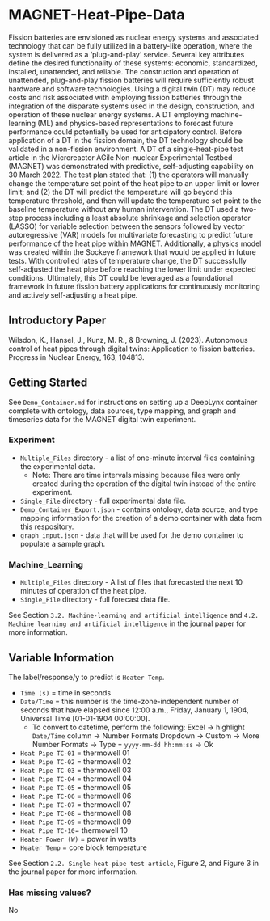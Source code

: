 # MAGNET-Heat-Pipe-Data

Fission batteries are envisioned as nuclear energy systems and associated technology that can be fully utilized in a battery-like operation, where the system is delivered as a ‘plug-and-play’ service. Several key attributes define the desired functionality of these systems: economic, standardized, installed, unattended, and reliable. The construction and operation of unattended, plug-and-play fission batteries will require sufficiently robust hardware and software technologies. Using a digital twin (DT) may reduce costs and risk associated with employing fission batteries through the integration of the disparate systems used in the design, construction, and operation of these nuclear energy systems. A DT employing machine-learning (ML) and physics-based representations to forecast future performance could potentially be used for anticipatory control. Before application of a DT in the fission domain, the DT technology should be validated in a non-fission environment. A DT of a single-heat-pipe test article in the Microreactor AGile Non-nuclear Experimental Testbed (MAGNET) was demonstrated with predictive, self-adjusting capability on 30 March 2022. The test plan stated that: (1) the operators will manually change the temperature set point of the heat pipe to an upper limit or lower limit; and (2) the DT will predict the temperature will go beyond this temperature threshold, and then will update the temperature set point to the baseline temperature without any human intervention. The DT used a two-step process including a least absolute shrinkage and selection operator (LASSO) for variable selection between the sensors followed by vector autoregressive (VAR) models for multivariate forecasting to predict future performance of the heat pipe within MAGNET. Additionally, a physics model was created within the Sockeye framework that would be applied in future tests. With controlled rates of temperature change, the DT successfully self-adjusted the heat pipe before reaching the lower limit under expected conditions. Ultimately, this DT could be leveraged as a foundational framework in future fission battery applications for continuously monitoring and actively self-adjusting a heat pipe.

## Introductory Paper

Wilsdon, K., Hansel, J., Kunz, M. R., & Browning, J. (2023). Autonomous control of heat pipes through digital twins: Application to fission batteries. Progress in Nuclear Energy, 163, 104813.

## Getting Started

See `Demo_Container.md` for instructions on setting up a DeepLynx container complete with ontology, data sources, type mapping, and graph and timeseries data for the MAGNET digital twin experiment.

### Experiment

* `Multiple_Files` directory - a list of one-minute interval files containing the experimental data.
    * Note: There are time intervals missing because files were only created during the operation of the digital twin instead of the entire experiment.
* `Single_File` directory - full experimental data file.
* `Demo_Container_Export.json` - contains ontology, data source, and type mapping information for the creation of a demo container with data from this respository.  
* `graph_input.json` - data that will be used for the demo container to populate a sample graph.  

### Machine_Learning

* `Multiple_Files` directory - A list of files that forecasted the next 10 minutes of operation of the heat pipe. 
* `Single_File` directory - full forecast data file.  

See Section `3.2. Machine-learning and artificial intelligence` and `4.2. Machine learning and artificial intelligence` in the journal paper for more information.



## Variable Information
The label/response/y to predict is `Heater Temp`.

* `Time (s)` = time in seconds
* `Date/Time` = this number is the time-zone-independent number of seconds that have elapsed since 12:00 a.m., Friday, January 1, 1904, Universal Time [01-01-1904 00:00:00]. 
    * To convert to datetime, perform the following: Excel -> highlight `Date/Time` column -> Number Formats Dropdown -> Custom -> More Number Formats -> Type = `yyyy-mm-dd hh:mm:ss` -> Ok
* `Heat Pipe TC-01` = thermowell 01
* `Heat Pipe TC-02` = thermowell 02
* `Heat Pipe TC-03` = thermowell 03
* `Heat Pipe TC-04` = thermowell 04
* `Heat Pipe TC-05` = thermowell 05
* `Heat Pipe TC-06` = thermowell 06
* `Heat Pipe TC-07` = thermowell 07
* `Heat Pipe TC-08` = thermowell 08
* `Heat Pipe TC-09` = thermowell 09
* `Heat Pipe TC-10`= thermowell 10
* `Heater Power (W)` = power in watts
* `Heater Temp` = core block temperature

See Section `2.2. Single-heat-pipe test article`, Figure 2, and Figure 3 in the journal paper for more information.

### Has missing values?
No